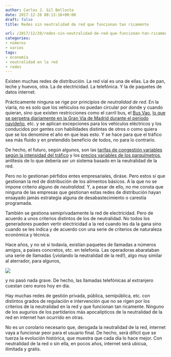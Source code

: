 ```yaml
---
author: Carlos J. Gil Bellosta
date: 2017-12-20 08:13:16+00:00
draft: false
title: Redes sin neutralidad de red que funcionan tan ricamente

url: /2017/12/20/redes-sin-neutralidad-de-red-que-funcionan-tan-ricamente/
categories:
- números
- varios
tags:
- economía
- neutralidad en la red
- redes
---
```


Existen muchas redes de distribución. La red vial es una de ellas. La de pan, leche y huevos, otra. La de electricidad. La telefónica. Y la de paquetes de datos internet.

Prácticamente ninguna se rige por principios de _neutralidad de red_. En la viaria, no es solo que los vehículos no puedan circular por donde y cuando quieran, sino que existen restricciones como el carril bus, el [Bus Vao](https://www.elconfidencial.com/espana/madrid/2017-01-31/bus-vao-coches-numero-ocupantes-dgt-trafico_1324196/), [lo que se perpetra diariamente en la Gran Vía de Madrid durante el periodo navideño](http://www.elmundo.es/madrid/2017/10/27/59f230c022601d54048b4670.html), etc. y se aplican excepciones para los vehículos eléctricos y los conducidos por gentes con habilidades distintas de otros o como quiera que se los denomine el año en que leas esto. Y se hace para que el tráfico sea más fluido y en pretendido beneficio de todos, no para lo contrario.

De hecho, el futuro, según algunos, son las [tarifas de congestión variables según la intensidad del tráfico](https://www.wired.com/story/virginia-i66-toll-road/) y los [precios variables de los parquímetros](https://www.wired.com/story/san-francisco-adjustable-meters/amp), antítesis de lo que debería ser un sistema basado en la neutralidad de la red.

Pero no lo gestionan pérfidos entes empresariales, diráse. Pero estos sí que gestionan la red de distribución de los alimentos básicos. A la que no se impone criterio alguno de _neutralidad_. Y, a pesar de ello, no me consta que ninguna de las empresas que gestionan estas redes de distribución hayan ensayado jamás estrategia alguna de desabastecimiento o carestía programada.

También se gestiona semiprivadamente la red de electricidad. Pero de acuerdo a unos criterios distintos de los de neutralidad. No todos los generadores pueden vertir electricidad a la red cuando les da la gana sino cuando se les indica y de acuerdo con una serie de criterios de naturaleza económica y técnica.

Hace años, y no sé si todavía, existían paquetes de llamadas a números amigos, a países concretos, etc. en telefonía. Las operadoras abarataban una serie de llamadas (¡violando la neutralidad de la red!), algo muy similar al aterrador, para algunos,

![](/wp-uploads/2017/12/net_neutrality.jpg)

y no pasó nada grave. De hecho, las llamadas telefónicas al extranjero cuestan cero euros hoy en día.

Hay muchas redes de gestión privada, pública, semipública, etc. con distintos grados de regulación e intervención que no se rigen por los criterios de la neutralidad en la red y que funcionan tan ricamente. Ninguno de los augurios de los partidarios más apocalípticos de la neutralidad de la red en internet han ocurrido en otras.

No es un corolario necesario que, derogada la neutralidad de la red, internet vaya a funcionar peor para el usuario final. De hecho, será difícil que se tuerza la evolución histórica, que muestra que cada día lo hace mejor. Con neutralidad de la red o sin ella, en pocos años, internet será ubicua, ilimitada y gratis.
